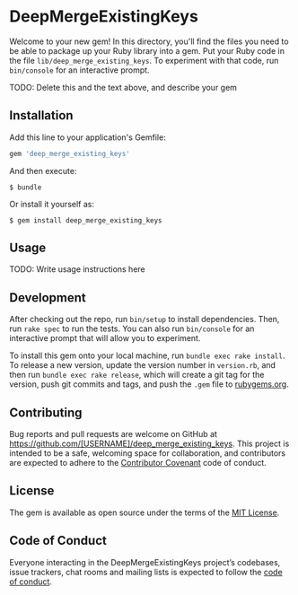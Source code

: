 # DeepMergeExistingKeys

Welcome to your new gem! In this directory, you'll find the files you need to be able to package up your Ruby library into a gem. Put your Ruby code in the file `lib/deep_merge_existing_keys`. To experiment with that code, run `bin/console` for an interactive prompt.

TODO: Delete this and the text above, and describe your gem

## Installation

Add this line to your application's Gemfile:

```ruby
gem 'deep_merge_existing_keys'
```

And then execute:

    $ bundle

Or install it yourself as:

    $ gem install deep_merge_existing_keys

## Usage

TODO: Write usage instructions here

## Development

After checking out the repo, run `bin/setup` to install dependencies. Then, run `rake spec` to run the tests. You can also run `bin/console` for an interactive prompt that will allow you to experiment.

To install this gem onto your local machine, run `bundle exec rake install`. To release a new version, update the version number in `version.rb`, and then run `bundle exec rake release`, which will create a git tag for the version, push git commits and tags, and push the `.gem` file to [rubygems.org](https://rubygems.org).

## Contributing

Bug reports and pull requests are welcome on GitHub at https://github.com/[USERNAME]/deep_merge_existing_keys. This project is intended to be a safe, welcoming space for collaboration, and contributors are expected to adhere to the [Contributor Covenant](http://contributor-covenant.org) code of conduct.

## License

The gem is available as open source under the terms of the [MIT License](https://opensource.org/licenses/MIT).

## Code of Conduct

Everyone interacting in the DeepMergeExistingKeys project’s codebases, issue trackers, chat rooms and mailing lists is expected to follow the [code of conduct](https://github.com/[USERNAME]/deep_merge_existing_keys/blob/master/CODE_OF_CONDUCT.md).
